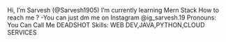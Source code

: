 Hi, I’m Sarvesh (@Sarvesh1905)
I’m currently learning Mern Stack
How to reach me ? -You can just dm me on Instagram @ig_sarvesh.19
Pronouns: You Can Call Me DEADSHOT
Skills: WEB DEV,JAVA,PYTHON,CLOUD SERVICES

<!---
Sarvesh1905/Sarvesh1905 is a ✨ special ✨ repository because its `README.md` (this file) appears on your GitHub profile.
You can click the Preview link to take a look at your changes.
--->
